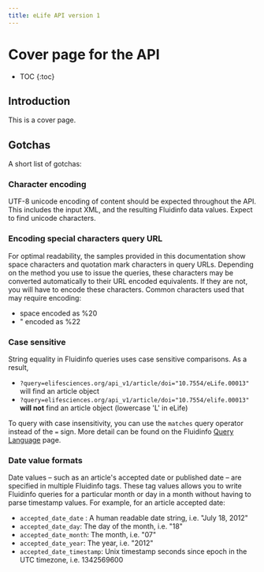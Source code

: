 ```yaml
--- 
title: eLife API version 1
---
```



# Cover page for the API

* TOC
{:toc}

## Introduction

This is a cover page.

## Gotchas

A short list of gotchas:

### Character encoding

UTF-8 unicode encoding of content should be expected throughout the API. This includes the input XML, and the resulting Fluidinfo data values. Expect to find unicode characters.

### Encoding special characters query URL

For optimal readability, the samples provided in this documentation show space characters and quotation mark characters in query URLs. Depending on the method you use to issue the queries, these characters may be converted automatically to their URL encoded equivalents. If they are not, you will have to encode these characters. Common characters used that may require encoding:

* space encoded as %20
* " encoded as %22
  
### Case sensitive

String equality in Fluidinfo queries uses case sensitive comparisons. As a result,

* `?query=elifesciences.org/api_v1/article/doi="10.7554/eLife.00013"` will find an article object
* `?query=elifesciences.org/api_v1/article/doi="10.7554/elife.00013"` <b>will not</b> find an article object (lowercase 'L' in eLife)

To query with case insensitivity, you can use the `matches` query operator instead of the `=` sign. More detail can be found on the Fluidinfo [Query Language](http://doc.fluidinfo.com/fluidDB/queries.html) page.

### Date value formats

Date values &#8211; such as an article's accepted date or published date &#8211; are specified in multiple Fluidinfo tags. These tag values allows you to write Fluidinfo queries for a particular month or day in a month without having to parse timestamp values. For example, for an article accepted date:

* `accepted_date_date` : A human readable date string, i.e. "July 18, 2012"
* `accepted_date_day`: The day of the month, i.e. "18"
* `accepted_date_month`: The month, i.e. "07"
* `accepted_date_year`: The year, i.e. "2012"
* `accepted_date_timestamp`: Unix timestamp seconds since epoch in the UTC timezone, i.e. 1342569600

